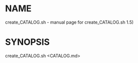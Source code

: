 <!--- This file is auto-generated by `make catalog`. Do not edit manually. -->
# NAME

create_CATALOG.sh - manual page for create_CATALOG.sh 1.5)

# SYNOPSIS

create_CATALOG.sh <CATALOG.md> <script>...

# DESCRIPTION

Script to generate a catalog of scripts.  Generates Markdown formatted files in the ’docs’ directory.

# OPTIONS

-h, --help
       display this help and exit

-v, --version
       output version information and exit

